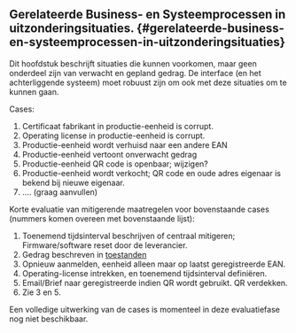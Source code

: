 ## Gerelateerde Business- en Systeemprocessen in uitzonderingsituaties. {#gerelateerde-business-en-systeemprocessen-in-uitzonderingsituaties}

Dit hoofdstuk beschrijft situaties die kunnen voorkomen, maar geen onderdeel zijn van verwacht en gepland gedrag. De interface (en het achterliggende systeem) moet robuust zijn om ook met deze situaties om te kunnen gaan.

Cases:
1. Certificaat fabrikant in productie-eenheid is corrupt.
2. Operating license in productie-eenheid is corrupt.
3. Productie-eenheid wordt verhuisd naar een andere EAN
4. Productie-eenheid vertoont onverwacht gedrag
5. Productie-eenheid QR code is openbaar; wijzigen?
6. Productie-eenheid wordt verkocht; QR code en oude adres eigenaar is bekend bij nieuwe eigenaar.
7. .... (graag aanvullen)

Korte evaluatie van mitigerende maatregelen voor bovenstaande cases (nummers komen overeen met bovenstaande lijst):
1. Toenemend tijdsinterval beschrijven of centraal mitigeren; Firmware/software reset door de leverancier.
2. Gedrag beschreven in [toestanden](https://netbeheernederland.gitbooks.io/interfacespecificatie-elektriciteit/content/assets/Gedrag-productie-eenheden.png)
3. Opnieuw aanmelden, eenheid alleen maar op laatst geregistreerde EAN.
4. Operating-license intrekken, en toenemend tijdsinterval definiëren.
5. Email/Brief naar geregistreerde indien QR wordt gebruikt. QR verdekken.
6. Zie 3 en 5.

Een volledige uitwerking van de cases is momenteel in deze evaluatiefase nog niet beschikbaar.
